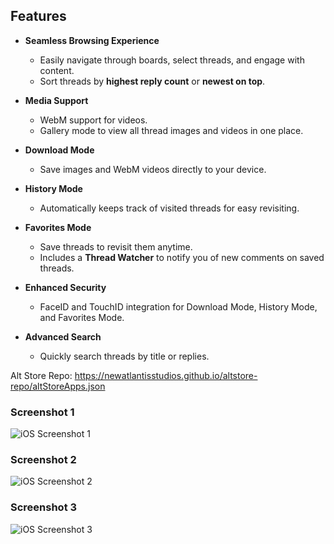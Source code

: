 ## Features

- **Seamless Browsing Experience**
  - Easily navigate through boards, select threads, and engage with content.
  - Sort threads by **highest reply count** or **newest on top**.

- **Media Support**
  - WebM support for videos.
  - Gallery mode to view all thread images and videos in one place.

- **Download Mode**
  - Save images and WebM videos directly to your device.

- **History Mode**
  - Automatically keeps track of visited threads for easy revisiting.

- **Favorites Mode**
  - Save threads to revisit them anytime.
  - Includes a **Thread Watcher** to notify you of new comments on saved threads.

- **Enhanced Security**
  - FaceID and TouchID integration for Download Mode, History Mode, and Favorites Mode.

- **Advanced Search**
  - Quickly search threads by title or replies.

Alt Store Repo:
https://newatlantisstudios.github.io/altstore-repo/altStoreApps.json

### Screenshot 1
![iOS Screenshot 1](App%20Images/iOS/iOS-1.png)

### Screenshot 2
![iOS Screenshot 2](App%20Images/iOS/iOS-2.png)

### Screenshot 3
![iOS Screenshot 3](App%20Images/iOS/iOS-3.png)
